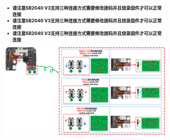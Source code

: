 * **请注意SB2040 V3支持三种连接方式需要修改拨码并且烧录固件才可以正常连接**
* **请注意SB2040 V3支持三种连接方式需要修改拨码并且烧录固件才可以正常连接**
* **请注意SB2040 V3支持三种连接方式需要修改拨码并且烧录固件才可以正常连接**



![DIP](../../images/boards/fly_sb2040_v3/mode_dip.png)
